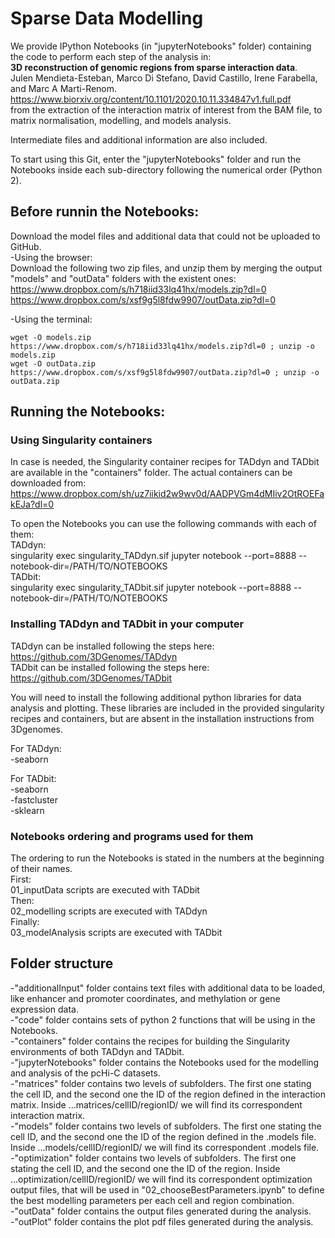 # Sparse Data Modelling
We provide IPython Notebooks (in "jupyterNotebooks" folder) containing the code to perform each step of the analysis in:  
**3D reconstruction of genomic regions from sparse interaction data**.  
Julen Mendieta-Esteban, Marco Di Stefano, David Castillo, Irene Farabella, and Marc A Marti-Renom.  
https://www.biorxiv.org/content/10.1101/2020.10.11.334847v1.full.pdf  
from the extraction of the interaction matrix of interest from the BAM file, to matrix normalisation, modelling, and models analysis.  

Intermediate files and additional information are also included.

To start using this Git, enter the "jupyterNotebooks" folder and run the Notebooks inside each sub-directory following the numerical order (Python 2).  

## Before runnin the Notebooks:
Download the model files and additional data that could not be uploaded to GitHub.  
-Using the browser:  
Download the following two zip files, and unzip them by merging the output "models" and "outData" folders with the existent ones:  
https://www.dropbox.com/s/h718iid33lq41hx/models.zip?dl=0  
https://www.dropbox.com/s/xsf9g5l8fdw9907/outData.zip?dl=0  
  
-Using the terminal:  
```
wget -O models.zip https://www.dropbox.com/s/h718iid33lq41hx/models.zip?dl=0 ; unzip -o models.zip   
wget -O outData.zip https://www.dropbox.com/s/xsf9g5l8fdw9907/outData.zip?dl=0 ; unzip -o outData.zip   
```



## Running the Notebooks:  
### Using Singularity containers
In case is needed, the Singularity container recipes for TADdyn and TADbit are available in the "containers" folder. The actual containers can be downloaded from:   
https://www.dropbox.com/sh/uz7iikid2w9wv0d/AADPVGm4dMIiv2OtROEFakEJa?dl=0

To open the Notebooks you can use the following commands with each of them:  
TADdyn:  
singularity exec singularity_TADdyn.sif jupyter notebook --port=8888 --notebook-dir=/PATH/TO/NOTEBOOKS  
TADbit:  
singularity exec singularity_TADbit.sif jupyter notebook --port=8888 --notebook-dir=/PATH/TO/NOTEBOOKS

### Installing TADdyn and TADbit in your computer
TADdyn can be installed following the steps here:  
https://github.com/3DGenomes/TADdyn  
TADbit can be installed following the steps here:  
https://github.com/3DGenomes/TADbit  

You will need to install the following additional python libraries for data analysis and plotting. These libraries are included in the provided singularity recipes and containers, but are absent in the installation instructions from 3Dgenomes.  

For TADdyn:  
-seaborn  
   
For TADbit:  
-seaborn  
-fastcluster  
-sklearn  

### Notebooks ordering and programs used for them
The ordering to run the Notebooks is stated in the numbers at the beginning of their names.  
First:  
01_inputData scripts are executed with TADbit  
Then:  
02_modelling scripts are executed with TADdyn  
Finally:  
03_modelAnalysis scripts are executed with TADbit  


## Folder structure
-"additionalInput" folder contains text files with additional data to be loaded, like enhancer and promoter coordinates, and methylation or gene expression data.  
-"code" folder contains sets of python 2 functions that will be using in the Notebooks.  
-"containers" folder contains the recipes for building the Singularity environments of both TADdyn and TADbit.  
-"jupyterNotebooks" folder contains the Notebooks used for the modelling and analysis of the pcHi-C datasets.  
-"matrices" folder contains two levels of subfolders. The first one stating the cell ID, and the second one the ID of the region defined in the interaction matrix. Inside ...matrices/cellID/regionID/ we will find its correspondent interaction matrix.  
-"models" folder contains two levels of subfolders. The first one stating the cell ID, and the second one the ID of the region defined in the .models file. Inside ...models/cellID/regionID/ we will find its correspondent .models file.  
-"optimization" folder contains two levels of subfolders. The first one stating the cell ID, and the second one the ID of the region. Inside ...optimization/cellID/regionID/ we will find its correspondent optimization output files, that will be used in "02_chooseBestParameters.ipynb" to define the best modelling parameters per each cell and region combination.  
-"outData" folder contains the output files generated during the analysis.  
-"outPlot" folder contains the plot pdf files generated during the analysis.  

